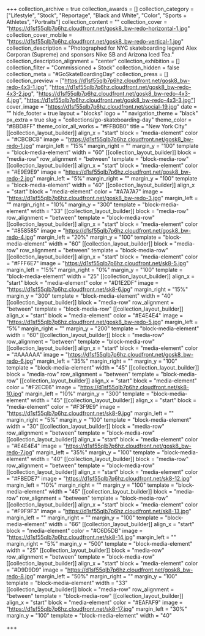 +++
collection_archive = true
collection_awards = []
collection_category = ["Lifestyle", "Stock", "Reportage", "Black and White", "Color", "Sports + Athletes", "Portraits"]
collection_content = ""
collection_cover = "https://d1sf55qlb7p6hz.cloudfront.net/gosk8_bw-redo-horizontal-1.jpg"
collection_cover_mobile = "https://d1sf55qlb7p6hz.cloudfront.net/gosk8_bw-redo-vertical-1.jpg"
collection_description = "Photographed for NYC skateboarding legend Alex Corporan (Supreme) and sponsors Nike SB and Arizona Iced Tea."
collection_description_alignment = "center"
collection_exhibition = []
collection_filter = "Commissioned + Stock"
collection_hidden = false
collection_meta = "#GoSkateBoardingDay"
collection_press = []
collection_preview = ["https://d1sf55qlb7p6hz.cloudfront.net/gosk8_bw-redo-4x3-1.jpg", "https://d1sf55qlb7p6hz.cloudfront.net/gosk8_bw-redo-4x3-2.jpg", "https://d1sf55qlb7p6hz.cloudfront.net/gosk8_bw-redo-4x3-4.jpg", "https://d1sf55qlb7p6hz.cloudfront.net/gosk8_bw-redo-4x3-3.jpg"]
cover_image = "https://d1sf55qlb7p6hz.cloudfront.net/social-19.jpg"
date = ""
hide_footer = true
layout = "blocks"
logo = ""
navigation_theme = "black"
px_extra = true
slug = "collections/go-skateboarding-day"
theme_color = "#BBD8FF"
theme_color_all_works = "#FFB0B0"
title = "New York City"
[[collection_layout_builder]]
align_x = "start"
block = "media-element"
color = "#CBCBCB"
image = "https://d1sf55qlb7p6hz.cloudfront.net/gosk8_bw-redo-1.jpg"
margin_left = "15%"
margin_right = ""
margin_y = "100"
template = "block-media-element"
width = "60"
[[collection_layout_builder]]
block = "media-row"
row_alignment = "between"
template = "block-media-row"
[[collection_layout_builder]]
align_x = "start"
block = "media-element"
color = "#E9E9E9"
image = "https://d1sf55qlb7p6hz.cloudfront.net/gosk8_bw-redo-2.jpg"
margin_left = "5%"
margin_right = ""
margin_y = "100"
template = "block-media-element"
width = "40"
[[collection_layout_builder]]
align_x = "start"
block = "media-element"
color = "#A7A7A7"
image = "https://d1sf55qlb7p6hz.cloudfront.net/gosk8_bw-redo-3.jpg"
margin_left = ""
margin_right = "10%"
margin_y = "300"
template = "block-media-element"
width = "33"
[[collection_layout_builder]]
block = "media-row"
row_alignment = "between"
template = "block-media-row"
[[collection_layout_builder]]
align_x = "start"
block = "media-element"
color = "#858585"
image = "https://d1sf55qlb7p6hz.cloudfront.net/gosk8_bw-redo-4.jpg"
margin_left = "20%"
margin_y = "100"
template = "block-media-element"
width = "60"
[[collection_layout_builder]]
block = "media-row"
row_alignment = "between"
template = "block-media-row"
[[collection_layout_builder]]
align_x = "start"
block = "media-element"
color = "#FFF6E7"
image = "https://d1sf55qlb7p6hz.cloudfront.net/sk8-5.jpg"
margin_left = "15%"
margin_right = "0%"
margin_y = "100"
template = "block-media-element"
width = "25"
[[collection_layout_builder]]
align_x = "start"
block = "media-element"
color = "#D1E2DF"
image = "https://d1sf55qlb7p6hz.cloudfront.net/sk8-6.jpg"
margin_right = "15%"
margin_y = "300"
template = "block-media-element"
width = "40"
[[collection_layout_builder]]
block = "media-row"
row_alignment = "between"
template = "block-media-row"
[[collection_layout_builder]]
align_x = "start"
block = "media-element"
color = "#E4E4E4"
image = "https://d1sf55qlb7p6hz.cloudfront.net/gosk8_bw-redo-5.jpg"
margin_left = "5%"
margin_right = ""
margin_y = "200"
template = "block-media-element"
width = "60"
[[collection_layout_builder]]
block = "media-row"
row_alignment = "between"
template = "block-media-row"
[[collection_layout_builder]]
align_x = "start"
block = "media-element"
color = "#AAAAAA"
image = "https://d1sf55qlb7p6hz.cloudfront.net/gosk8_bw-redo-6.jpg"
margin_left = "35%"
margin_right = ""
margin_y = "100"
template = "block-media-element"
width = "45"
[[collection_layout_builder]]
block = "media-row"
row_alignment = "between"
template = "block-media-row"
[[collection_layout_builder]]
align_x = "start"
block = "media-element"
color = "#F2ECE6"
image = "https://d1sf55qlb7p6hz.cloudfront.net/sk8-10.jpg"
margin_left = "10%"
margin_y = "300"
template = "block-media-element"
width = "45"
[[collection_layout_builder]]
align_x = "start"
block = "media-element"
color = "#F3F9E9"
image = "https://d1sf55qlb7p6hz.cloudfront.net/sk8-9.jpg"
margin_left = ""
margin_right = "5%"
margin_y = "100"
template = "block-media-element"
width = "30"
[[collection_layout_builder]]
block = "media-row"
row_alignment = "between"
template = "block-media-row"
[[collection_layout_builder]]
align_x = "start"
block = "media-element"
color = "#E4E4E4"
image = "https://d1sf55qlb7p6hz.cloudfront.net/gosk8_bw-redo-7.jpg"
margin_left = "35%"
margin_y = "100"
template = "block-media-element"
width = "40"
[[collection_layout_builder]]
block = "media-row"
row_alignment = "between"
template = "block-media-row"
[[collection_layout_builder]]
align_x = "start"
block = "media-element"
color = "#FBEDE7"
image = "https://d1sf55qlb7p6hz.cloudfront.net/sk8-12.jpg"
margin_left = "10%"
margin_right = ""
margin_y = "100"
template = "block-media-element"
width = "45"
[[collection_layout_builder]]
block = "media-row"
row_alignment = "between"
template = "block-media-row"
[[collection_layout_builder]]
align_x = "start"
block = "media-element"
color = "#F9F9F3"
image = "https://d1sf55qlb7p6hz.cloudfront.net/sk8-13.jpg"
margin_left = ""
margin_right = ""
margin_y = "100"
template = "block-media-element"
width = "66"
[[collection_layout_builder]]
align_x = "start"
block = "media-element"
color = "#C6D5DB"
image = "https://d1sf55qlb7p6hz.cloudfront.net/sk8-14.jpg"
margin_left = ""
margin_right = "5%"
margin_y = "500"
template = "block-media-element"
width = "25"
[[collection_layout_builder]]
block = "media-row"
row_alignment = "between"
template = "block-media-row"
[[collection_layout_builder]]
align_x = "start"
block = "media-element"
color = "#D9D9D9"
image = "https://d1sf55qlb7p6hz.cloudfront.net/gosk8_bw-redo-8.jpg"
margin_left = "50%"
margin_right = ""
margin_y = "100"
template = "block-media-element"
width = "33"
[[collection_layout_builder]]
block = "media-row"
row_alignment = "between"
template = "block-media-row"
[[collection_layout_builder]]
align_x = "start"
block = "media-element"
color = "#EAFAF9"
image = "https://d1sf55qlb7p6hz.cloudfront.net/sk8-17.jpg"
margin_left = "30%"
margin_y = "100"
template = "block-media-element"
width = "40"

+++
